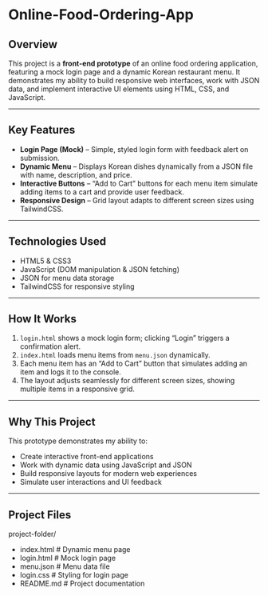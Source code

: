 # Online-Food-Ordering-App

## Overview
This project is a **front-end prototype** of an online food ordering application, featuring a mock login page and a dynamic Korean restaurant menu. It demonstrates my ability to build responsive web interfaces, work with JSON data, and implement interactive UI elements using HTML, CSS, and JavaScript.

---

## Key Features

- **Login Page (Mock)** – Simple, styled login form with feedback alert on submission.
- **Dynamic Menu** – Displays Korean dishes dynamically from a JSON file with name, description, and price.
- **Interactive Buttons** – “Add to Cart” buttons for each menu item simulate adding items to a cart and provide user feedback.
- **Responsive Design** – Grid layout adapts to different screen sizes using TailwindCSS.

---

## Technologies Used

- HTML5 & CSS3
- JavaScript (DOM manipulation & JSON fetching)
- JSON for menu data storage
- TailwindCSS for responsive styling

---

## How It Works

1. `login.html` shows a mock login form; clicking “Login” triggers a confirmation alert.
2. `index.html` loads menu items from `menu.json` dynamically.
3. Each menu item has an “Add to Cart” button that simulates adding an item and logs it to the console.
4. The layout adjusts seamlessly for different screen sizes, showing multiple items in a responsive grid.

---

## Why This Project

This prototype demonstrates my ability to:

- Create interactive front-end applications
- Work with dynamic data using JavaScript and JSON
- Build responsive layouts for modern web experiences
- Simulate user interactions and UI feedback

---

## Project Files

project-folder/

- index.html          # Dynamic menu page
- login.html          # Mock login page
- menu.json           # Menu data file
- login.css           # Styling for login page
- README.md           # Project documentation